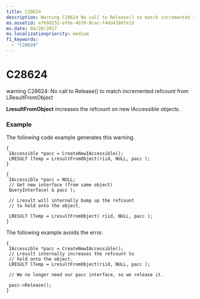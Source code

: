 ```yaml
---
title: C28624
description: Warning C28624 No call to Release() to match incremented refcount from LResultFromObject.
ms.assetid: e769d232-ef6e-4b70-8cac-f4dd43807e1d
ms.date: 04/20/2017
ms.localizationpriority: medium 
f1_keywords: 
  - "C28624"
---
```


# C28624


warning C28624: No call to Release() to match incremented refcount from LResultFromObject

**LresultFromObject** increases the refcount on new IAccessible objects.

### <span id="example"></span><span id="EXAMPLE"></span>Example

The following code example generates this warning.

```
{
 IAccessible *pacc = CreateNewIAccessible();
 LRESULT lTemp = LresultFromObject(riid, NULL, pacc );
}

{
 IAccessible *pacc = NULL;
 // Get new interface (from same object)
 QueryInterface( & pacc );

 // Lresult will internally bump up the refcount
 // to hold onto the object.
 
 LRESULT lTemp = LresultFromObject( riid, NULL, pacc );
}
```

The following example avoids the error.

```
{
 IAccessible *pacc = CreateNewIAccessible();
 // Lresult internally increases the refcount to
 // hold onto the object.
 LRESULT lTemp = LresultFromObject(riid, NULL, pacc );

 // We no longer need our pacc interface, so we release it.

 pacc->Release();
}
```

 

 





